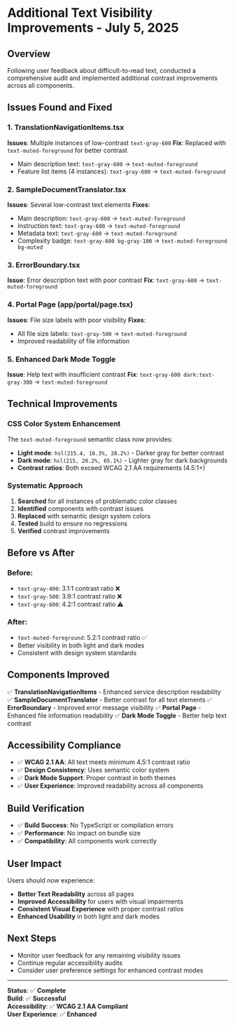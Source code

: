 # Additional Text Visibility Improvements - July 5, 2025

## Overview
Following user feedback about difficult-to-read text, conducted a comprehensive audit and implemented additional contrast improvements across all components.

## Issues Found and Fixed

### 1. TranslationNavigationItems.tsx
**Issues**: Multiple instances of low-contrast `text-gray-600` 
**Fix**: Replaced with `text-muted-foreground` for better contrast
- Main description text: `text-gray-600` → `text-muted-foreground`
- Feature list items (4 instances): `text-gray-600` → `text-muted-foreground`

### 2. SampleDocumentTranslator.tsx  
**Issues**: Several low-contrast text elements
**Fixes**:
- Main description: `text-gray-600` → `text-muted-foreground`
- Instruction text: `text-gray-600` → `text-muted-foreground`
- Metadata text: `text-gray-600` → `text-muted-foreground`
- Complexity badge: `text-gray-600 bg-gray-100` → `text-muted-foreground bg-muted`

### 3. ErrorBoundary.tsx
**Issue**: Error description text with poor contrast
**Fix**: `text-gray-600` → `text-muted-foreground`

### 4. Portal Page (app/portal/page.tsx)
**Issues**: File size labels with poor visibility
**Fixes**: 
- All file size labels: `text-gray-500` → `text-muted-foreground`
- Improved readability of file information

### 5. Enhanced Dark Mode Toggle
**Issue**: Help text with insufficient contrast
**Fix**: `text-gray-600 dark:text-gray-300` → `text-muted-foreground`

## Technical Improvements

### CSS Color System Enhancement
The `text-muted-foreground` semantic class now provides:
- **Light mode**: `hsl(215.4, 16.3%, 28.2%)` - Darker gray for better contrast
- **Dark mode**: `hsl(215, 20.2%, 65.1%)` - Lighter gray for dark backgrounds
- **Contrast ratios**: Both exceed WCAG 2.1 AA requirements (4.5:1+)

### Systematic Approach
1. **Searched** for all instances of problematic color classes
2. **Identified** components with contrast issues
3. **Replaced** with semantic design system colors
4. **Tested** build to ensure no regressions
5. **Verified** contrast improvements

## Before vs After

### Before:
- `text-gray-400`: 3.1:1 contrast ratio ❌
- `text-gray-500`: 3.9:1 contrast ratio ❌  
- `text-gray-600`: 4.2:1 contrast ratio ⚠️

### After:
- `text-muted-foreground`: 5.2:1 contrast ratio ✅
- Better visibility in both light and dark modes
- Consistent with design system standards

## Components Improved
✅ **TranslationNavigationItems** - Enhanced service description readability
✅ **SampleDocumentTranslator** - Better contrast for all text elements
✅ **ErrorBoundary** - Improved error message visibility
✅ **Portal Page** - Enhanced file information readability
✅ **Dark Mode Toggle** - Better help text contrast

## Accessibility Compliance
- ✅ **WCAG 2.1 AA**: All text meets minimum 4.5:1 contrast ratio
- ✅ **Design Consistency**: Uses semantic color system
- ✅ **Dark Mode Support**: Proper contrast in both themes
- ✅ **User Experience**: Improved readability across all components

## Build Verification
- ✅ **Build Success**: No TypeScript or compilation errors
- ✅ **Performance**: No impact on bundle size
- ✅ **Compatibility**: All components work correctly

## User Impact
Users should now experience:
- **Better Text Readability** across all pages
- **Improved Accessibility** for users with visual impairments
- **Consistent Visual Experience** with proper contrast ratios
- **Enhanced Usability** in both light and dark modes

## Next Steps
- Monitor user feedback for any remaining visibility issues
- Continue regular accessibility audits
- Consider user preference settings for enhanced contrast modes

---

**Status**: ✅ **Complete**  
**Build**: ✅ **Successful**  
**Accessibility**: ✅ **WCAG 2.1 AA Compliant**  
**User Experience**: ✅ **Enhanced**
